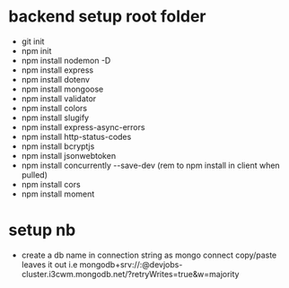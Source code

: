 # backend setup root folder
- git init
- npm init
- npm install nodemon -D
- npm install express
- npm install dotenv
- npm install mongoose
- npm install validator
- npm install colors
- npm install slugify
- npm install express-async-errors
- npm install http-status-codes
- npm install bcryptjs
- npm install jsonwebtoken
- npm install concurrently --save-dev (rem to npm install in client when pulled)
- npm install cors
- npm install moment

# setup nb
- create a db name in connection string as mongo connect copy/paste leaves it out 
i.e mongodb+srv://<user>:<password>@devjobs-cluster.i3cwm.mongodb.net/<dbname>?retryWrites=true&w=majority

